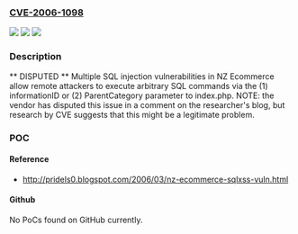 ### [CVE-2006-1098](https://cve.mitre.org/cgi-bin/cvename.cgi?name=CVE-2006-1098)
![](https://img.shields.io/static/v1?label=Product&message=n%2Fa&color=blue)
![](https://img.shields.io/static/v1?label=Version&message=n%2Fa&color=blue)
![](https://img.shields.io/static/v1?label=Vulnerability&message=n%2Fa&color=brighgreen)

### Description

** DISPUTED ** Multiple SQL injection vulnerabilities in NZ Ecommerce allow remote attackers to execute arbitrary SQL commands via the (1) informationID or (2) ParentCategory parameter to index.php. NOTE: the vendor has disputed this issue in a comment on the researcher's blog, but research by CVE suggests that this might be a legitimate problem.

### POC

#### Reference
- http://pridels0.blogspot.com/2006/03/nz-ecommerce-sqlxss-vuln.html

#### Github
No PoCs found on GitHub currently.

